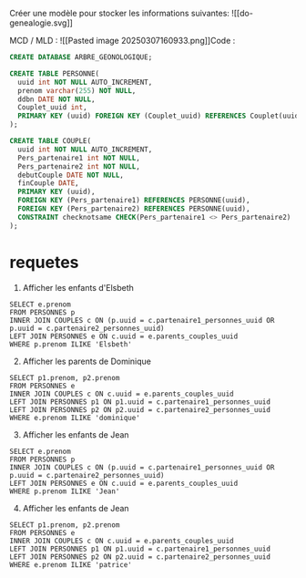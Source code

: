 Créer une modèle pour stocker les informations suivantes:
![[do-genealogie.svg]]

MCD / MLD : 
![[Pasted image 20250307160933.png]]Code : 

```SQL title:"Insert code"
CREATE DATABASE ARBRE_GEONOLOGIQUE;

CREATE TABLE PERSONNE(
  uuid int NOT NULL AUTO_INCREMENT,
  prenom varchar(255) NOT NULL,
  ddbn DATE NOT NULL,
  Couplet_uuid int,
  PRIMARY KEY (uuid) FOREIGN KEY (Couplet_uuid) REFERENCES Couplet(uuid)
);

CREATE TABLE COUPLE(
  uuid int NOT NULL AUTO_INCREMENT,
  Pers_partenaire1 int NOT NULL,
  Pers_partenaire2 int NOT NULL,
  debutCouple DATE NOT NULL,
  finCouple DATE,
  PRIMARY KEY (uuid),
  FOREIGN KEY (Pers_partenaire1) REFERENCES PERSONNE(uuid),
  FOREIGN KEY (Pers_partenaire2) REFERENCES PERSONNE(uuid),
  CONSTRAINT checknotsame CHECK(Pers_partenaire1 <> Pers_partenaire2)
);
```

# requetes
1. Afficher les enfants d'Elsbeth
```
SELECT e.prenom
FROM PERSONNES p
INNER JOIN COUPLES c ON (p.uuid = c.partenaire1_personnes_uuid OR p.uuid = c.partenaire2_personnes_uuid)
LEFT JOIN PERSONNES e ON c.uuid = e.parents_couples_uuid
WHERE p.prenom ILIKE 'Elsbeth'
```

2. Afficher les parents de Dominique
```
SELECT p1.prenom, p2.prenom
FROM PERSONNES e
INNER JOIN COUPLES c ON c.uuid = e.parents_couples_uuid
LEFT JOIN PERSONNES p1 ON p1.uuid = c.partenaire1_personnes_uuid
LEFT JOIN PERSONNES p2 ON p2.uuid = c.partenaire2_personnes_uuid
WHERE e.prenom ILIKE 'dominique'
```

3. Afficher les enfants de Jean
```
SELECT e.prenom
FROM PERSONNES p
INNER JOIN COUPLES c ON (p.uuid = c.partenaire1_personnes_uuid OR p.uuid = c.partenaire2_personnes_uuid)
LEFT JOIN PERSONNES e ON c.uuid = e.parents_couples_uuid
WHERE p.prenom ILIKE 'Jean'
```

4. Afficher les enfants de Jean
```
SELECT p1.prenom, p2.prenom
FROM PERSONNES e
INNER JOIN COUPLES c ON c.uuid = e.parents_couples_uuid
LEFT JOIN PERSONNES p1 ON p1.uuid = c.partenaire1_personnes_uuid
LEFT JOIN PERSONNES p2 ON p2.uuid = c.partenaire2_personnes_uuid
WHERE e.prenom ILIKE 'patrice'
```